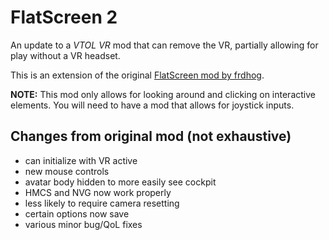 # FlatScreen 2
An update to a *VTOL VR* mod that can remove the VR, partially allowing for play without a VR headset.

This is an extension of the original [FlatScreen mod by frdhog](https://vtolvr-mods.com/mod/zj7ylyrf/).

**NOTE:** This mod only allows for looking around and clicking on interactive elements. You will need to have a mod that allows for joystick inputs.

## Changes from original mod (not exhaustive)
- can initialize with VR active
- new mouse controls
- avatar body hidden to more easily see cockpit
- HMCS and NVG now work properly
- less likely to require camera resetting
- certain options now save
- various minor bug/QoL fixes
